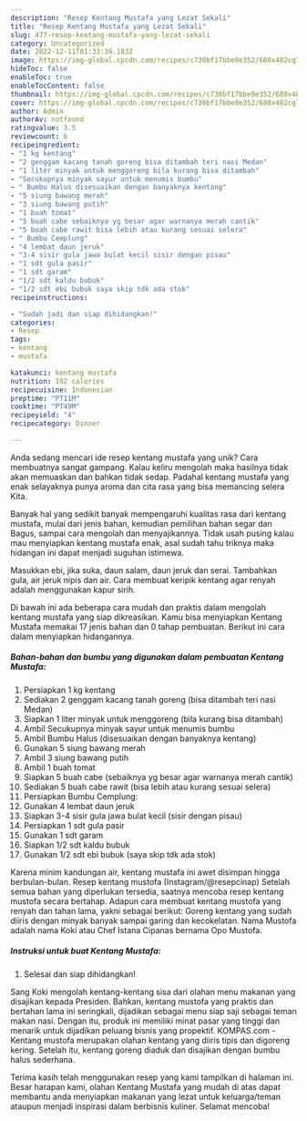 ```yaml
---
description: "Resep Kentang Mustafa yang Lezat Sekali"
title: "Resep Kentang Mustafa yang Lezat Sekali"
slug: 477-resep-kentang-mustafa-yang-lezat-sekali
category: Uncategorized
date: 2022-12-11T01:33:39.183Z
image: https://img-global.cpcdn.com/recipes/c730bf17bbe0e352/680x482cq70/kentang-mustafa-foto-resep-utama.jpg
hideToc: false
enableToc: true
enableTocContent: false
thumbnail: https://img-global.cpcdn.com/recipes/c730bf17bbe0e352/680x482cq70/kentang-mustafa-foto-resep-utama.jpg
cover: https://img-global.cpcdn.com/recipes/c730bf17bbe0e352/680x482cq70/kentang-mustafa-foto-resep-utama.jpg
author: Admin
authorAv: notfound
ratingvalue: 3.5
reviewcount: 6
recipeingredient:
- "1 kg kentang"
- "2 genggam kacang tanah goreng bisa ditambah teri nasi Medan"
- "1 liter minyak untuk menggoreng bila kurang bisa ditambah"
- "Secukupnya minyak sayur untuk menumis bumbu"
- " Bumbu Halus disesuaikan dengan banyaknya kentang"
- "5 siung bawang merah"
- "3 siung bawang putih"
- "1 buah tomat"
- "5 buah cabe sebaiknya yg besar agar warnanya merah cantik"
- "5 buah cabe rawit bisa lebih atau kurang sesuai selera"
- " Bumbu Cemplung"
- "4 lembat daun jeruk"
- "3-4 sisir gula jawa bulat kecil sisir dengan pisau"
- "1 sdt gula pasir"
- "1 sdt garam"
- "1/2 sdt kaldu bubuk"
- "1/2 sdt ebi bubuk saya skip tdk ada stok"
recipeinstructions:

- "Sudah jadi dan siap dihidangkan!"
categories:
- Resep
tags:
- kentang
- mustafa

katakunci: kentang mustafa 
nutrition: 192 calories
recipecuisine: Indonesian
preptime: "PT11M"
cooktime: "PT49M"
recipeyield: "4"
recipecategory: Dinner

---
```





Anda sedang mencari ide resep kentang mustafa yang unik? Cara membuatnya sangat gampang. Kalau keliru mengolah maka hasilnya tidak akan memuaskan dan bahkan tidak sedap. Padahal kentang mustafa yang enak selayaknya punya aroma dan cita rasa yang bisa memancing selera Kita.





Banyak hal yang sedikit banyak mempengaruhi kualitas rasa dari kentang mustafa, mulai dari jenis bahan, kemudian pemilihan bahan segar dan Bagus, sampai cara mengolah dan menyajikannya. Tidak usah pusing kalau mau menyiapkan kentang mustafa enak,      asal sudah tahu triknya maka hidangan ini dapat menjadi suguhan istimewa.














Masukkan ebi, jika suka, daun salam, daun jeruk dan serai. Tambahkan gula, air jeruk nipis dan air. Cara membuat keripik kentang agar renyah adalah menggunakan kapur sirih.






Di bawah ini ada beberapa cara mudah dan praktis dalam mengolah kentang mustafa yang siap dikreasikan. Kamu bisa menyiapkan Kentang Mustafa memakai 17 jenis bahan dan 0 tahap pembuatan. Berikut ini cara dalam menyiapkan hidangannya.

<!--inarticleads1-->

##### Bahan-bahan dan bumbu yang digunakan dalam pembuatan Kentang Mustafa:

1. Persiapkan 1 kg kentang
1. Sediakan 2 genggam kacang tanah goreng (bisa ditambah teri nasi Medan)
1. Siapkan 1 liter minyak untuk menggoreng (bila kurang bisa ditambah)
1. Ambil Secukupnya minyak sayur untuk menumis bumbu
1. Ambil  Bumbu Halus (disesuaikan dengan banyaknya kentang)
1. Gunakan 5 siung bawang merah
1. Ambil 3 siung bawang putih
1. Ambil 1 buah tomat
1. Siapkan 5 buah cabe (sebaiknya yg besar agar warnanya merah cantik)
1. Sediakan 5 buah cabe rawit (bisa lebih atau kurang sesuai selera)
1. Persiapkan  Bumbu Cemplung:
1. Gunakan 4 lembat daun jeruk
1. Siapkan 3-4 sisir gula jawa bulat kecil (sisir dengan pisau)
1. Persiapkan 1 sdt gula pasir
1. Gunakan 1 sdt garam
1. Siapkan 1/2 sdt kaldu bubuk
1. Gunakan 1/2 sdt ebi bubuk (saya skip tdk ada stok)


Karena minim kandungan air, kentang mustafa ini awet disimpan hingga berbulan-bulan. Resep kentang mustofa (Instagram/@resepcinap) Setelah semua bahan yang diperlukan tersedia, saatnya mencoba resep kentang mustofa secara bertahap. Adapun cara membuat kentang mustofa yang renyah dan tahan lama, yakni sebagai berikut: Goreng kentang yang sudah diiris dengan minyak banyak sampai garing dan kecokelatan. Nama Mustofa adalah nama Koki atau Chef Istana Cipanas bernama Opo Mustofa. 

<!--inarticleads2-->

##### Instruksi untuk buat Kentang Mustafa:


1. Selesai dan siap dihidangkan!

Sang Koki mengolah kentang-kentang sisa dari olahan menu makanan yang disajikan kepada Presiden. Bahkan, kentang mustofa yang praktis dan bertahan lama ini seringkali, dijadikan sebagai menu siap saji sebagai teman makan nasi. Dengan itu, produk ini memiliki minat pasar yang tinggi dan menarik untuk dijadikan peluang bisnis yang propektif. KOMPAS.com - Kentang mustofa merupakan olahan kentang yang diiris tipis dan digoreng kering. Setelah itu, kentang goreng diaduk dan disajikan dengan bumbu halus sederhana. 

Terima kasih telah menggunakan resep yang kami tampilkan di halaman ini. Besar harapan kami, olahan Kentang Mustafa yang mudah di atas dapat membantu anda menyiapkan makanan yang lezat untuk keluarga/teman ataupun menjadi inspirasi dalam berbisnis kuliner. Selamat mencoba!
